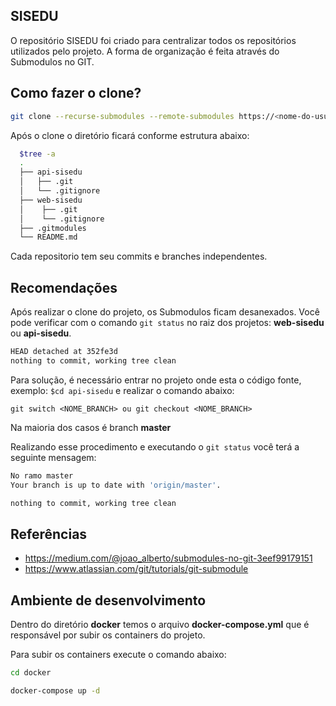 ## SISEDU

O repositório SISEDU foi criado para centralizar todos os repositórios utilizados pelo projeto. A forma de organização é feita através do Submodulos no GIT.

## Como fazer o clone?

```bash
git clone --recurse-submodules --remote-submodules https://<nome-do-usuario>@github.com/oliveirarafael/sisedu.git
```

Após o clone o diretório ficará conforme estrutura abaixo:

```bash
  $tree -a
  .
  ├── api-sisedu
  │   ├── .git
  │   └── .gitignore
  ├── web-sisedu
  │    ├── .git
  │    └── .gitignore
  ├── .gitmodules
  └── README.md
```

Cada repositorio tem seu commits e branches independentes.

## Recomendações

Após realizar o clone do projeto, os Submodulos ficam desanexados. Você pode verificar com o comando `git status` no raiz dos projetos: **web-sisedu** ou **api-sisedu**.

```bash
HEAD detached at 352fe3d
nothing to commit, working tree clean
```

Para solução, é necessário entrar no projeto onde esta o código fonte, exemplo: `$cd api-sisedu` e realizar o comando abaixo: 

`git switch <NOME_BRANCH> ou git checkout <NOME_BRANCH>`

Na maioria dos casos é branch **master**

Realizando esse procedimento e executando o `git status` você terá a seguinte mensagem:

```bash
No ramo master
Your branch is up to date with 'origin/master'.

nothing to commit, working tree clean
```

## Referências
+ <https://medium.com/@joao_alberto/submodules-no-git-3eef99179151>
+ <https://www.atlassian.com/git/tutorials/git-submodule>

## Ambiente de desenvolvimento

Dentro do diretório **docker** temos o arquivo **docker-compose.yml** que é responsável por subir os containers do projeto.

Para subir os containers execute o comando abaixo:

```bash
cd docker

docker-compose up -d
```

